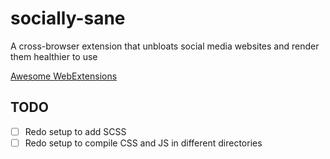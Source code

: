 # socially-sane
A cross-browser extension that unbloats social media websites and render them healthier to use


[Awesome WebExtensions](https://github.com/fregante/Awesome-WebExtensions)


## TODO

- [ ] Redo setup to add SCSS
- [ ] Redo setup to compile CSS and JS in different directories
